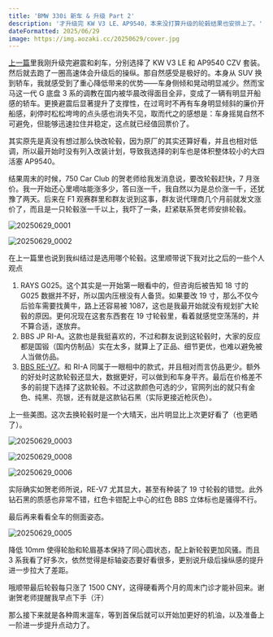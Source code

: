 ```yaml
---
title: 'BMW 330i 新车 & 升级 Part 2'
description: '才升级完 KW V3 LE、AP9540，本来没打算升级的轮毂结果也安排上了。'
dateFormatted: 2025/06/29
image: https://img.aozaki.cc/20250629/cover.jpg
---
```


[上一篇](./bmw-330i-upgrades)里我刚升级完避震和刹车，分别选择了 KW V3 LE 和 AP9540 CZV 套装。然后就去跑了一圈高速体会升级后的操纵。那自然感受是极好的。本身从 SUV 换到轿车，我就感受到了重心降低带来的优势——车身侧倾和晃动明显减少。然而宝马这一代 G 底盘 3 系的调教在国内被华晨改得面目全非，变成了一辆有明显开船感的轿车。更换避震后显著提升了支撑性，在过弯时不再有车身明显倾斜的廉价开船感，刹停时松松垮垮的点头感也消失不见，取而代之的感想是：车身摇晃自然不可避免，但能够迅速拉住并稳定，这点就已经值回票价了。

其实原先是真没有想过那么快改轮毂，因为原厂的其实还算好看，并且也相对低调，所以最开始时没有列入改装计划，导致我选择的刹车也是体积整体较小的大四活塞 AP9540。

结果周末的时候，750 Car Club 的贺老师给我发消息说，要改轮毂赶快，7 月涨价。我一开始还心里嘀咕能涨多少，答曰涨一千，我自然以为是总价涨一千，还犹豫了两天。后来在 F1 观赛群里和群友说到这事，群友说代理商几个月前就发文涨价了，而且是一只轮毂涨一千以上，我吓了一条，赶紧联系贺老师安排轮毂。

![20250629_0001](../../../public/assets/images/20250629/20250629_0001.JPG)

![20250629_0002](../../../public/assets/images/20250629/20250629_0002.JPG)

在上一篇里也说到我纠结过是选用哪个轮毂。这里顺带说下我对比之后的一些个人观点

1. RAYS G025。这个其实是一开始第一眼看中的，但咨询后被告知 18 寸的 G025 数据并不好，所以国内压根没有人备货。如果要改 19 寸，那么不仅今后验车需要找黄牛，路上还容易被 1087，这也是我最开始就没有规划扩大轮毂的原因。更何况现在这套东西套在 19 寸轮毂里，看着就感觉空荡荡的，并不算合适，遂放弃。
2. BBS JP RI-A。这款也是我挺喜欢的，不过和群友说到这轮毂时，大家的反应都是国锻（国内仿制品）实在太多，就算上了正品、细节更优，也难以避免被人当做仿品。
3. [BBS RE-V7](https://bbs-japan.co.jp/en/products/1898/)。和 RI-A 同属于一眼相中的款式，并且相对而言仿品更少。额外的好处时这款轮毂还显大，数据更好，可以做到和车身平齐。最后在价格差不多的前提下选择了这款轮毂。不过这款颜色可选的少，官网列出的就只有金色、纯黑、亮银，还有就是这款钻石黑（实际更接近枪灰色）。

上一些美图。这次去换轮毂时是一个大晴天，出片明显比上次更好看了（也更晒了）。

![20250629_0003](../../../public/assets/images/20250629/20250629_0003.JPG)

![20250629_0008](../../../public/assets/images/20250629/20250629_0008.JPG)

![20250629_0006](../../../public/assets/images/20250629/20250629_0006.JPG)

实际确实如贺老师所说，RE-V7 尤其显大，甚至有种装了 19 寸轮毂的错觉。此外钻石黑的质感也非常不错，红色卡钳配上中心的红色 BBS 立体标也是骚得不行。

最后再来看看全车的侧面姿态。

![20250629_0005](../../../public/assets/images/20250629/20250629_0005.JPG)

降低 10mm 使得轮胎和轮眉基本保持了同心圆状态，配上新轮毂更加风骚。而且 3 系我看了好多次，依然觉得是标轴姿态要好看很多，更别说升级后操纵感的提升进一步拉大了差距。

哦顺带最后轮毂每只涨了 1500 CNY，这得硬看两个月的周末门诊才能补回来。谢谢贺老师提醒我早点下手（汗）

那么接下来就是各种周末遛车，等到首保后就可以开始加更好的机油，以及准备上一阶进一步提升点动力了。
